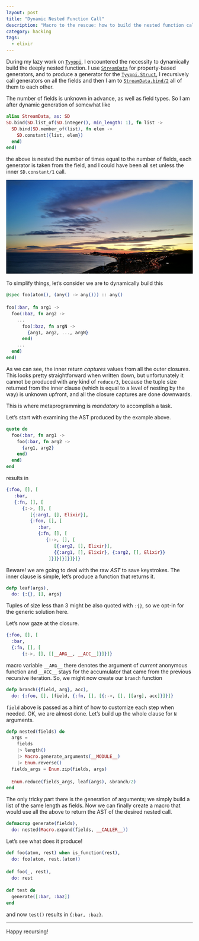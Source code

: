 ```yaml
---
layout: post
title: "Dynamic Nested Function Call"
description: "Macro to the rescue: how to build the nested function call dynamically with a bit of metaprogramming"
category: hacking
tags:
  - elixir
---
```


During my lazy work on [`Tyyppi`](https://hexdocs.pm/tyyppi), I encountered the necessity to dynamically build the deeply nested function. I use [`StreamData`](https://hexdocs.pm/stream_data) for property-based generators, and to produce a generator for the [`Tyyppi.Struct`](https://hexdocs.pm/tyyppi/Tyyppi.Struct.html), I recursively call generators on all the fields and then I am to [`StreamData.bind/2`](https://hexdocs.pm/stream_data/StreamData.html#bind/2) all of them to each other.

The number of fields is unknown in advance, as well as field types. So I am after dynamic generation of somewhat like

```elixir
alias StreamData, as: SD
SD.bind(SD.list_of(SD.integer(), min_length: 1), fn list ->
  SD.bind(SD.member_of(list), fn elem ->
    SD.constant({list, elem})
  end)
end)
```

the above is nested the number of times equal to the number of fields, each generator is taken from the field, and I could have been all set unless the inner `SD.constant/1` call.

![Sunset in Montgat](/img/nested-function-call.jpg)

To simplify things, let’s consider we are to dynamically build this

```elixir
@spec foo(atom(), (any() -> any())) :: any()

foo(:bar, fn arg1 ->
  foo(:baz, fn arg2 ->
    ...
      foo(:bzz, fn argN ->
        {arg1, arg2, ..., argN}
      end)
    ...
  end)
end)
```

As we can see, the inner return _captures_ values from all the outer closures. This looks pretty straightforward when written down, but unfortunately it cannot be produced with any kind of `reduce/3`, because the tuple size returned from the inner clause (which is equal to a level of nesting by the way) is unknown upfront, and all the closure captures are done downwards.

This is where metaprogramming is _mandatory_ to accomplish a task.

Let’s start with examining the AST produced by the example above.

```elixir
quote do
  foo(:bar, fn arg1 ->
    foo(:bar, fn arg2 -> 
      {arg1, arg2}
    end)
  end)
end
```

results in

```elixir
{:foo, [], [
   :bar,
   {:fn, [], [
      {:->, [], [
         [{:arg1, [], Elixir}],
         {:foo, [], [
            :bar,
            {:fn, [], [
               {:->, [], [
                  [{:arg2, [], Elixir}],
                  {{:arg1, [], Elixir}, {:arg2, [], Elixir}}
                ]}]}]}]}]}]}
```

Beware! we are going to deal with the raw _AST_ to save keystrokes. The inner clause is simple, let’s produce a function that returns it.

```elixir
defp leaf(args),
  do: {:{}, [], args}
```

Tuples of size less than 3 might be also quoted with `:{}`, so we opt-in for the generic solution here.

Let’s now gaze at the closure.

```elixir
{:foo, [], [
  :bar,
  {:fn, [], [
      {:->, [], [[__ARG__, __ACC__]}]}]}
```

macro variable `__ARG__` there denotes the argument of _current_ anonymous function and `__ACC__` stays for the accumulator that came from the previous recursive iteration. So, we might now create our `branch` function

```elixir
defp branch({field, arg}, acc),
  do: {:foo, [], [field, {:fn, [], [{:->, [], [[arg], acc]}]}]}
```

`field` above is passed as a hint of how to customize each step when needed. OK, we are almost done. Let’s build up the whole clause for `N` arguments.

```elixir
defp nested(fields) do
  args =
    fields
    |> length()
    |> Macro.generate_arguments(__MODULE__)
    |> Enum.reverse()
  fields_args = Enum.zip(fields, args)

  Enum.reduce(fields_args, leaf(args), &branch/2)
end
```

The only tricky part there is the generation of arguments; we simply build a list of the same length as fields. Now we can finally create a macro that would use all the above to return the AST of the desired nested call.

```elixir
defmacrop generate(fields),
  do: nested(Macro.expand(fields, __CALLER__))
```

Let’s see what does it produce!

```elixir
def foo(atom, rest) when is_function(rest),
  do: foo(atom, rest.(atom))

def foo(_, rest),
  do: rest

def test do
  generate([:bar, :baz])
end
```

and now `test()` results in `{:bar, :baz}`.

---

Happy recursing!
